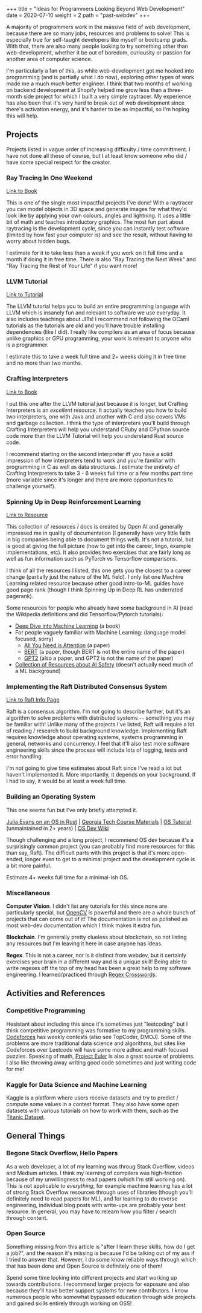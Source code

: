 +++
title = "Ideas for Programmers Looking Beyond Web Development"
date = 2020-07-10
weight = 2
path = "past-webdev"
+++

A majority of programmers work in the massive field of web development, because there are so many jobs, resources and problems to solve! This is especially true for self-taught developers like myself or bootcamp grads. With that, there are also many people looking to try something other than web-development, whether it be out of boredom, curiousity or passion for another area of computer science.

I'm particularly a fan of this, as while web-development got me hooked into programming (and is partially what I do now), exploring other types of work made me a much *much* better engineer. I think that two months of working on backend development at Shopify helped me grow less than a three-month side project for which I built a very simple raytracer. My experience has also been that it's very hard to break out of web development since there's activation energy, and it's harder to be as impactful, so I'm hoping this will help.

## Projects

Projects listed in vague order of increasing difficulty / time committment. I have not done all these of course, but I at least know someone who did / have some special respect for the creator.

### Ray Tracing In One Weekend

[Link to Book](https://raytracing.github.io/books/RayTracingInOneWeekend.html)

This is one of the single most impactful projects I've done! With a raytracer you can model objects in 3D space and generate images for what they'd look like by applying your own colours, angles and lightning. It uses a little bit of math and teaches introductory graphics. The most fun part about raytracing is the development cycle, since you can instantly test software (limited by how fast your computer is) and see the result, without having to worry about hidden bugs.

I estimate for it to take less than a week if you work on it full time and a month if doing it in free time. There is also "Ray Tracing the Next Week" and "Ray Tracing the Rest of Your Life" if you want more!

### LLVM Tutorial

[Link to Tutorial](https://llvm.org/docs/tutorial/)

The LLVM tutorial helps you to build an entire programming language with LLVM which is insanely fun and relevant to software we use everyday. It also includes teachings about JITs! I recommend *not* following the OCaml tutorials as the tutorials are old and you'll have trouble installing dependencies (like I did). I really like compilers as an area of focus because unlike graphics or GPU programming, your work is relevant to anyone who is a programmer.

I estimate this to take a week full time and 2+ weeks doing it in free time and no more than two months.

### Crafting Interpreters

[Link to Book](https://craftinginterpreters.com/contents.html)

I put this one after the LLVM tutorial just because it is longer, but Crafting Interpreters is an *excellent* resource. It actually teaches you how to build two interpreters, one with Java and another with C and also covers VMs and garbage collection. I think the type of interpreters you'll build through Crafting Interpreters will help you understand CRuby and CPython source code more than the LLVM Tutorial will help you understand Rust source code.

I recommend starting on the second interpreter iff you have a solid impression of how interpreters tend to work and you're familiar with programming in C as well as data structures. I estimate the entirety of Crafting Interpreters to take 3 - 6 weeks full time or a few months part time (more variable since it's longer and there are more opportunities to challenge yourself).

### Spinning Up in Deep Reinforcement Learning

[Link to Resource](https://spinningup.openai.com/en/latest/)

This collection of resources / docs is created by Open AI and generally impressed me in quality of documentation (I generally have very little faith in big companies being able to document things well). It's not a tutorial, but is good at giving the full picture (how to get into the career, lingo, example implementations, etc). It also provides two exercises that are fairly long as well as fun information such as PyTorch vs Tensorflow comparisons.

I think of all the resources I listed, this one gets you the closest to a career change (partially just the nature of the ML field). I only list one Machine Learning related resource because other good intro-to-ML guides have good page rank (though I think Spinning Up in Deep RL has underrated pagerank).

Some resources for people who already have some background in AI (read the Wikipedia definitions and did Tensorflow/Pytorch tutorials):

- [Deep Dive into Machine Learning](http://d2l.ai/) (a book)
- For people vaguely familiar with Machine Learning: (language model focused, sorry)
  - [All You Need is Attention](https://arxiv.org/abs/1706.03762) (a paper)
  - [BERT](https://arxiv.org/pdf/1810.04805.pdf) (a paper, though BERT is not the entire name of the paper)
  - [GPT2](https://d4mucfpksywv.cloudfront.net/better-language-models/language_models_are_unsupervised_multitask_learners.pdf) (also a paper, and GPT2 is not the name of the paper)
- [Collection of Resources about AI Safety](https://www.alignmentforum.org/library) (doesn't actually need much of a ML background)

### Implementing the Raft Distributed Consensus System

[Link to Raft Info Page](https://raft.github.io/)

Raft is a consensus algorithm. I'm not going to describe further, but it's an algorithm to solve problems with distributed systems -- something you may be familiar with! Unlike many of the projects I've listed, Raft will require a lot of reading / research to build background knowledge. Implementing Raft requires knowledge about operating systems, systems programming in general, networks and concurrency. I feel that it'll also test more software engineering skills since the process will include lots of logging, tests and error handling.

I'm not going to give time estimates about Raft since I've read a lot but haven't implemented it. More importantly, it depends on your background. If I had to say, it would be at least a week full time.

### Building an Operating System

This one seems fun but I've only briefly attempted it.

[Julia Evans on an OS in Rust](https://jvns.ca/blog/2014/03/12/the-rust-os-story/) | [Georgia Tech Course Materials](https://tc.gts3.org/cs3210/2020/spring/lab.html) | [OS Tutorial](https://github.com/cfenollosa/os-tutorial###) (unmaintained in 2+ years) | [OS Dev Wiki](https://wiki.osdev.org/Main_Page)

Though challenging and a long project, I recommend OS dev because it's a surprisingly common project (you can probably find more resources for this than say, Raft). The difficult parts with this project is that it's more open-ended, longer even to get to a minimal project and the development cycle is a bit more painful.

Estimate 4+ weeks full time for a minimal-ish OS.

### Miscellaneous

**Computer Vision**. I didn't list any tutorials for this since none are particularly special, but [OpenCV](https://opencv.org/) is powerful and there are a whole bunch of projects that can come out of it! The documentation is not as polished as most web-dev documentation which I think makes it extra fun.

**Blockchain**. I'm generally pretty clueless about blockchain, so not listing any resources but I'm leaving it here in case anyone has ideas.

**Regex**. This is not a career, nor is it distinct from webdev, but it certainly exercises your brain in a different way and is a unique skill! Being able to write regexes off the top of my head has been a great help to my software engineering. I learned/practiced through [Regex Crosswords](regexcrossword.com/).

## Activities and References

### Competitive Programming

Hesistant about including this since it's sometimes just "leetcoding" but I think competitive programming was formative to my programming skills. [Codeforces](codeforces.com/) has weekly contests (also see TopCoder, DMOJ). Some of the problems are more traditional data science and algorithms, but sites like Codeforces over Leetcode will have some more adhoc and math focused puzzles. Speaking of math, [Project Euler](https://projecteuler.net/) is also a great source of problems. I also like throwing away writing good code sometimes and just writing code for me!

### Kaggle for Data Science and Machine Learning

Kaggle is a platform where users receive datasets and try to predict / compute some values in a contest format. They also have some open datasets with various tutorials on how to work with them, such as the [Titanic Dataset](https://www.kaggle.com/c/titanic).

## General Things

### Begone Stack Overflow, Hello Papers

As a web developer, a lot of my learning was throug Stack Overflow, videos and Medium articles. I think my learning of compilers was high-friction because of my unwillingness to read papers (which I'm still working on). This is not applicable to *everything*, for example machine learning has a lot of strong Stack Overflow resources through uses of libraries (though you'll definitely need to read papers for ML), and for learning to do reverse engineering, individual blog posts with write-ups are probably your best resource. In general, you may have to relearn how you filter / search through content.

### Open Source

Something missing from this article is "after I learn these skills, how do I get a job?", and the reason it's missing is because I'd be talking out of my ass if I tried to answer that. However, I do some know reliable ways through which that has been done and Open Source is definitely one of them!

Spend some time looking into different projects and start working up towards contributions. I recommend larger projects for exposure and also because they'll have better support systems for new contributors. I know numerous people who somewhat bypassed education through side projects and gained skills entirely through working on OSS!

